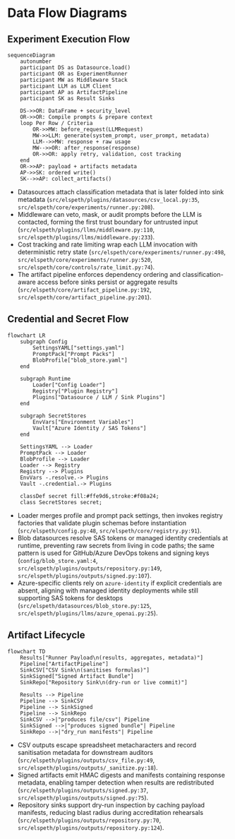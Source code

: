 # Data Flow Diagrams

## Experiment Execution Flow
```mermaid
sequenceDiagram
    autonumber
    participant DS as Datasource.load()
    participant OR as ExperimentRunner
    participant MW as Middleware Stack
    participant LLM as LLM Client
    participant AP as ArtifactPipeline
    participant SK as Result Sinks

    DS->>OR: DataFrame + security_level
    OR->>OR: Compile prompts & prepare context
    loop Per Row / Criteria
        OR->>MW: before_request(LLMRequest)
        MW->>LLM: generate(system_prompt, user_prompt, metadata)
        LLM-->>MW: response + raw usage
        MW-->>OR: after_response(response)
        OR->>OR: apply retry, validation, cost tracking
    end
    OR->>AP: payload + artifacts metadata
    AP->>SK: ordered write()
    SK-->>AP: collect_artifacts()
```

- Datasources attach classification metadata that is later folded into sink metadata (`src/elspeth/plugins/datasources/csv_local.py:35`, `src/elspeth/core/experiments/runner.py:208`).
- Middleware can veto, mask, or audit prompts before the LLM is contacted, forming the first trust boundary for untrusted input (`src/elspeth/plugins/llms/middleware.py:110`, `src/elspeth/plugins/llms/middleware.py:233`).
- Cost tracking and rate limiting wrap each LLM invocation with deterministic retry state (`src/elspeth/core/experiments/runner.py:498`, `src/elspeth/core/experiments/runner.py:520`, `src/elspeth/core/controls/rate_limit.py:74`).
- The artifact pipeline enforces dependency ordering and classification-aware access before sinks persist or aggregate results (`src/elspeth/core/artifact_pipeline.py:192`, `src/elspeth/core/artifact_pipeline.py:201`).

## Credential and Secret Flow
```mermaid
flowchart LR
    subgraph Config
        SettingsYAML["settings.yaml"]
        PromptPack["Prompt Packs"]
        BlobProfile["blob_store.yaml"]
    end

    subgraph Runtime
        Loader["Config Loader"]
        Registry["Plugin Registry"]
        Plugins["Datasource / LLM / Sink Plugins"]
    end

    subgraph SecretStores
        EnvVars["Environment Variables"]
        Vault["Azure Identity / SAS Tokens"]
    end

    SettingsYAML --> Loader
    PromptPack --> Loader
    BlobProfile --> Loader
    Loader --> Registry
    Registry --> Plugins
    EnvVars -.resolve.-> Plugins
    Vault -.credential.-> Plugins

    classDef secret fill:#ffe9d6,stroke:#f08a24;
    class SecretStores secret;
```

- Loader merges profile and prompt pack settings, then invokes registry factories that validate plugin schemas before instantiation (`src/elspeth/config.py:48`, `src/elspeth/core/registry.py:91`).
- Blob datasources resolve SAS tokens or managed identity credentials at runtime, preventing raw secrets from living in code paths; the same pattern is used for GitHub/Azure DevOps tokens and signing keys (`config/blob_store.yaml:4`, `src/elspeth/plugins/outputs/repository.py:149`, `src/elspeth/plugins/outputs/signed.py:107`).
- Azure-specific clients rely on `azure-identity` if explicit credentials are absent, aligning with managed identity deployments while still supporting SAS tokens for desktops (`src/elspeth/datasources/blob_store.py:125`, `src/elspeth/plugins/llms/azure_openai.py:25`).

## Artifact Lifecycle
```mermaid
flowchart TD
    Results["Runner Payload\n(results, aggregates, metadata)"]
    Pipeline["ArtifactPipeline"]
    SinkCSV["CSV Sink\n(sanitises formulas)"]
    SinkSigned["Signed Artifact Bundle"]
    SinkRepo["Repository Sink\n(dry-run or live commit)"]

    Results --> Pipeline
    Pipeline --> SinkCSV
    Pipeline --> SinkSigned
    Pipeline --> SinkRepo
    SinkCSV -->|"produces file/csv"| Pipeline
    SinkSigned -->|"produces signed bundle"| Pipeline
    SinkRepo -->|"dry_run manifests"| Pipeline
```

- CSV outputs escape spreadsheet metacharacters and record sanitisation metadata for downstream auditors (`src/elspeth/plugins/outputs/csv_file.py:49`, `src/elspeth/plugins/outputs/_sanitize.py:18`).
- Signed artifacts emit HMAC digests and manifests containing response metadata, enabling tamper detection when results are redistributed (`src/elspeth/plugins/outputs/signed.py:37`, `src/elspeth/plugins/outputs/signed.py:75`).
- Repository sinks support dry-run inspection by caching payload manifests, reducing blast radius during accreditation rehearsals (`src/elspeth/plugins/outputs/repository.py:70`, `src/elspeth/plugins/outputs/repository.py:124`).
